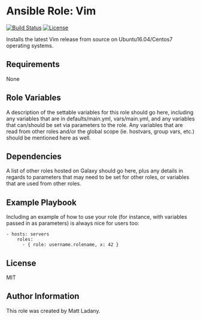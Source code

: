 # Ansible Role: Vim

[![Build Status](https://travis-ci.com/mattladany/ansible-role-vim.svg?branch=master)](https://travis-ci.com/mattladany/ansible-role-vim)
[![License](https://img.shields.io/badge/License-MIT-blue.svg)](https://raw.githubusercontent.com/mattladany/ansible-role-vim/master/LICENSE)

Installs the latest Vim release from source on Ubuntu16.04/Centos7 operating systems.

## Requirements

None

## Role Variables

A description of the settable variables for this role should go here, including any variables that are in defaults/main.yml, vars/main.yml, and any variables that can/should be set via parameters to the role. Any variables that are read from other roles and/or the global scope (ie. hostvars, group vars, etc.) should be mentioned here as well.

## Dependencies

A list of other roles hosted on Galaxy should go here, plus any details in regards to parameters that may need to be set for other roles, or variables that are used from other roles.

## Example Playbook

Including an example of how to use your role (for instance, with variables passed in as parameters) is always nice for users too:

```
- hosts: servers
    roles:
      - { role: username.rolename, x: 42 }
```

## License

MIT

## Author Information

This role was created by Matt Ladany.
